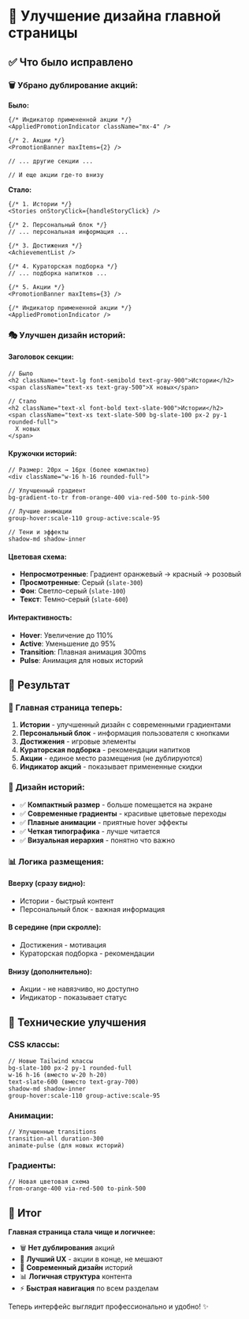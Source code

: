 # 🎨 Улучшение дизайна главной страницы

## ✅ Что было исправлено

### 🗑️ **Убрано дублирование акций:**

**Было:**
```tsx
{/* Индикатор примененной акции */}
<AppliedPromotionIndicator className="mx-4" />

{/* 2. Акции */}
<PromotionBanner maxItems={2} />

// ... другие секции ...

// И еще акции где-то внизу
```

**Стало:**
```tsx
{/* 1. Истории */}
<Stories onStoryClick={handleStoryClick} />

{/* 2. Персональный блок */}
// ... персональная информация ...

{/* 3. Достижения */}
<AchievementList />

{/* 4. Кураторская подборка */}
// ... подборка напитков ...

{/* 5. Акции */}
<PromotionBanner maxItems={3} />

{/* Индикатор примененной акции */}
<AppliedPromotionIndicator />
```

### 🎭 **Улучшен дизайн историй:**

#### **Заголовок секции:**
```tsx
// Было
<h2 className="text-lg font-semibold text-gray-900">Истории</h2>
<span className="text-xs text-gray-500">X новых</span>

// Стало
<h2 className="text-xl font-bold text-slate-900">Истории</h2>
<span className="text-xs text-slate-500 bg-slate-100 px-2 py-1 rounded-full">
  X новых
</span>
```

#### **Кружочки историй:**
```tsx
// Размер: 20px → 16px (более компактно)
<div className="w-16 h-16 rounded-full">

// Улучшенный градиент
bg-gradient-to-tr from-orange-400 via-red-500 to-pink-500

// Лучшие анимации
group-hover:scale-110 group-active:scale-95

// Тени и эффекты
shadow-md shadow-inner
```

#### **Цветовая схема:**
- **Непросмотренные**: Градиент оранжевый → красный → розовый
- **Просмотренные**: Серый (`slate-300`)
- **Фон**: Светло-серый (`slate-100`)
- **Текст**: Темно-серый (`slate-600`)

#### **Интерактивность:**
- **Hover**: Увеличение до 110%
- **Active**: Уменьшение до 95%
- **Transition**: Плавная анимация 300ms
- **Pulse**: Анимация для новых историй

## 🎯 Результат

### 📱 **Главная страница теперь:**

1. **Истории** - улучшенный дизайн с современными градиентами
2. **Персональный блок** - информация пользователя с кнопками
3. **Достижения** - игровые элементы
4. **Кураторская подборка** - рекомендации напитков
5. **Акции** - единое место размещения (не дублируются)
6. **Индикатор акций** - показывает примененные скидки

### 🎨 **Дизайн историй:**

- ✅ **Компактный размер** - больше помещается на экране
- ✅ **Современные градиенты** - красивые цветовые переходы
- ✅ **Плавные анимации** - приятные hover эффекты
- ✅ **Четкая типографика** - лучше читается
- ✅ **Визуальная иерархия** - понятно что важно

### 📊 **Логика размещения:**

#### **Вверху (сразу видно):**
- Истории - быстрый контент
- Персональный блок - важная информация

#### **В середине (при скролле):**
- Достижения - мотивация
- Кураторская подборка - рекомендации

#### **Внизу (дополнительно):**
- Акции - не навязчиво, но доступно
- Индикатор - показывает статус

## 🔧 Технические улучшения

### **CSS классы:**
```tsx
// Новые Tailwind классы
bg-slate-100 px-2 py-1 rounded-full
w-16 h-16 (вместо w-20 h-20)
text-slate-600 (вместо text-gray-700)
shadow-md shadow-inner
group-hover:scale-110 group-active:scale-95
```

### **Анимации:**
```tsx
// Улучшенные transitions
transition-all duration-300
animate-pulse (для новых историй)
```

### **Градиенты:**
```tsx
// Новая цветовая схема
from-orange-400 via-red-500 to-pink-500
```

## 🎉 Итог

**Главная страница стала чище и логичнее:**

- 🗑️ **Нет дублирования** акций
- 📱 **Лучший UX** - акции в конце, не мешают
- 🎨 **Современный дизайн** историй
- 📊 **Логичная структура** контента
- ⚡ **Быстрая навигация** по всем разделам

Теперь интерфейс выглядит профессионально и удобно! ✨
